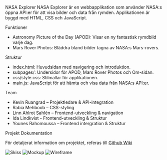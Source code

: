 NASA Explorer
NASA Explorer är en webbapplikation som använder NASA:s öppna API:er för att visa bilder och data från rymden. Applikationen är byggd med HTML, CSS och JavaScript.

Funktioner
* Astronomy Picture of the Day (APOD): Visar en ny fantastisk rymdbild varje dag.
* Mars Rover Photos: Bläddra bland bilder tagna av NASA:s Mars-rovers.

Struktur
* index.html: Huvudsidan med navigering och introduktion.
* subpages/: Undersidor för APOD, Mars Rover Photos och Om-sidan.
* css/style.css: Stilmallar för applikationen.
* main.js: JavaScript för att hämta och visa data från NASA:s API:er.

Team
* Kevin Ruangrad – Projektledare & API-integration
* Rabia Mehboob – CSS-styling
* Linn Ahlrot Sahlén – Frontend-utveckling & navigation
* Ida Lindkvist - Frontend-utveckling & Struktur
* Younes Rahomoussa – Frontend intergration & Struktur

Projekt Dokumentation

För detaljerat information om projektet, referas till [Github Wiki](https://github.com/KevinRuangrad/github-grupp-1/wiki)



![Skiss](https://github.com/user-attachments/assets/1f5d98a6-f0d3-4e92-a5e3-98e9c71f8ab7)
![Mockup](https://github.com/user-attachments/assets/ee0edb72-933c-44ba-8dcc-f7d956cfc1a0)
![Wireframe](https://github.com/user-attachments/assets/5e9a87f3-4ee8-4b49-95f7-8b7f33798335)
